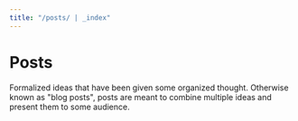 ```yaml
---
title: "/posts/ | _index"
---
```


# Posts
Formalized ideas that have been given some organized thought. Otherwise known as "blog posts", posts are meant to combine multiple ideas and present them to some audience.

